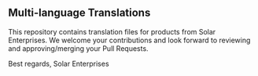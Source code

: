 ## Multi-language Translations

This repository contains translation files for products from Solar Enterprises.
We welcome your contributions and look forward to reviewing and approving/merging your Pull Requests.

Best regards,
 Solar Enterprises

